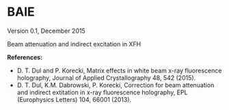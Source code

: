 # BAIE
Version 0.1, December 2015

Beam attenuation and indirect excitation in XFH

**References:**
- D. T. Dul and P. Korecki, Matrix effects in white beam x-ray fluorescence holography, Journal of Applied Crystallography 48, 542 (2015).
- D. T. Dul, K.M. Dabrowski, P. Korecki, Correction for beam attenuation and indirect extitation in x-ray fluorescence holography, EPL (Europhysics Letters)  104, 66001 (2013).
